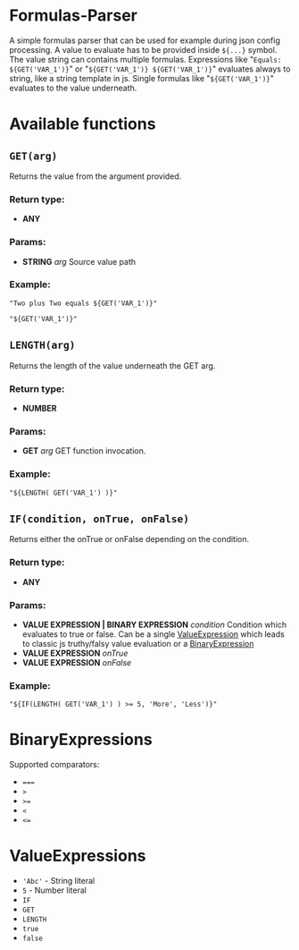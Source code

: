 # Formulas-Parser

A simple formulas parser that can be used for example during json config processing. A value to evaluate has to be provided inside `${...}` symbol. The value string can contains multiple formulas.
Expressions like "`Equals: ${GET('VAR_1')}`" or "`${GET('VAR_1')} ${GET('VAR_1')}`" evaluates always to string, like a string template in js.
Single formulas like "`${GET('VAR_1')}`" evaluates to the value underneath.

# Available functions

## `GET(arg)`

Returns the value from the argument provided.

### Return type:
* **ANY**

### Params:
* **STRING** *arg* Source value path

### Example:
`"Two plus Two equals ${GET('VAR_1')}"`

`"${GET('VAR_1')}"`

## `LENGTH(arg)`

Returns the length of the value underneath the GET arg.

### Return type:
* **NUMBER**

### Params:
* **GET** *arg* GET function invocation.

### Example:
`"${LENGTH( GET('VAR_1') )}"`

## `IF(condition, onTrue, onFalse)`

Returns either the onTrue or onFalse depending on the condition. 

### Return type:
* **ANY**

### Params:
* **VALUE EXPRESSION | BINARY EXPRESSION** *condition* Condition which evaluates to true or false. Can be a single [ValueExpression](#valueExpressions) which leads to classic js truthy/falsy value evaluation or a [BinaryExpression](#binaryExpressions) 
* **VALUE EXPRESSION** *onTrue*
* **VALUE EXPRESSION** *onFalse*

### Example:
`"${IF(LENGTH( GET('VAR_1') ) >= 5, 'More', 'Less')}"`

# BinaryExpressions
Supported comparators:
- `===`
- `>`
- `>=`
- `<`
- `<=`

# ValueExpressions
- `'Abc'` - String literal
- `5` - Number literal
- `IF`
- `GET`
- `LENGTH`
- `true`
- `false`
